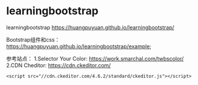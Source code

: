 # learningbootstrap
learningbootstrap
https://huangpuyuan.github.io/learningbootstrap/

Bootstrap组件和css：https://huangpuyuan.github.io/learningbootstrap/example;

参考站点：
1.Selector Your Color:	https://work.smarchal.com/twbscolor/
2.CDN Cheditor:	https://cdn.ckeditor.com/

	<script src="//cdn.ckeditor.com/4.6.2/standard/ckeditor.js"></script>
